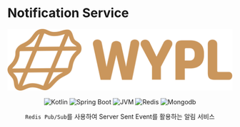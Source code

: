 # Notification Service


<img width="800" src="https://raw.githubusercontent.com/What-s-Your-Plan/repository-rule/main/image/logo.png" alt="logo" />


<div align="center">

![Kotlin](https://img.shields.io/badge/Kotlin-1.9.23-purple?logo=kotlin)
![Spring Boot](https://img.shields.io/badge/Spring%20Boot-3.2.5-brightgreen?logo=spring)
![JVM](https://img.shields.io/badge/JVM-Docker%20image%20amazoncorretto:17--alpine-blue?logo=docker)
![Redis](https://img.shields.io/badge/Redis-red?logo=redis)
![Mongodb](https://img.shields.io/badge/MongoDB-black?logo=mongodb)

</div>


<div align="center">

`Redis Pub/Sub`를 사용하여 Server Sent Event를 활용하는 알림 서비스

</div>